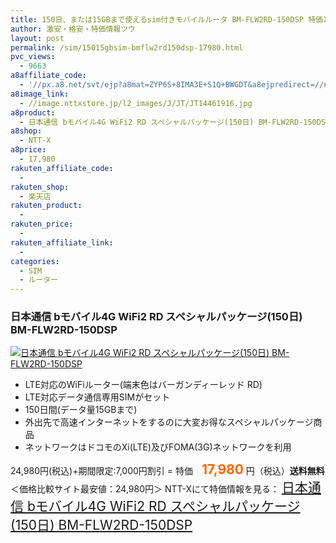 ```yaml
---
title: 150日、または15GBまで使えるsim付きモバイルルータ BM-FLW2RD-150DSP 特価17,980円！送料無料！
author: 激安・格安・特価情報ツウ
layout: post
permalink: /sim/15015gbsim-bmflw2rd150dsp-17980.html
pvc_views:
  - 9663
a8affiliate_code:
  - '//px.a8.net/svt/ejp?a8mat=ZYP6S+8IMA3E+S1Q+BWGDT&a8ejpredirect=//nttxstore.jp/_II_JT14461916'
a8image_link:
  - //image.nttxstore.jp/l2_images/J/JT/JT14461916.jpg
a8product:
  - 日本通信 bモバイル4G WiFi2 RD スペシャルパッケージ(150日) BM-FLW2RD-150DSP
a8shop:
  - NTT-X
a8price:
  - 17,980
rakuten_affiliate_code:
  -
rakuten_shop:
  - 楽天店
rakuten_product:
  -
rakuten_price:
  -
rakuten_affiliate_link:
  -
categories:
  - SIM
  - ルーター
---
```

### 日本通信 bモバイル4G WiFi2 RD スペシャルパッケージ(150日) BM-FLW2RD-150DSP

<div class="img-bg2 img_L">
  <a title="日本通信 bモバイル4G WiFi2 RD スペシャルパッケージ(150日) BM-FLW2RD-150DSP" href="//px.a8.net/svt/ejp?a8mat=ZYP6S+8IMA3E+S1Q+BWGDT&a8ejpredirect=//nttxstore.jp/_II_JT14461916" target="_blank"><img src="//i0.wp.com/image.nttxstore.jp/l2_images/J/JT/JT14461916.jpg?resize=120%2C120" border="0" alt="日本通信 bモバイル4G WiFi2 RD スペシャルパッケージ(150日) BM-FLW2RD-150DSP" style="border: 0pt none;" data-recalc-dims="1" /></a>
</div>

<!--more-->

  * LTE対応のWiFiルーター(端末色はバーガンディーレッド RD)
  * LTE対応データ通信専用SIMがセット
  * 150日間(データ量15GBまで)
  * 外出先で高速インターネットをするのに大変お得なスペシャルパッケージ商品
  * ネットワークはドコモのXi(LTE)及びFOMA(3G)ネットワークを利用

24,980円(税込)+期間限定:7,000円割引 = 特価　<span style="color: #ff6600; font-size: 150%;"><strong>17,980</strong></span> 円（税込）**送料無料**
＜価格比較サイト最安値：24,980円＞
NTT-Xにて特価情報を見る： <span style="font-size: 150%;"><a href="//px.a8.net/svt/ejp?a8mat=ZYP6S+8IMA3E+S1Q+BWGDT&a8ejpredirect=//nttxstore.jp/_II_JT14461916" target="_blank">日本通信 bモバイル4G WiFi2 RD スペシャルパッケージ(150日) BM-FLW2RD-150DSP</a></span>
